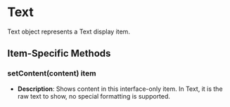 # Text

Text object represents a Text display item.

## Item-Specific Methods

### setContent(content) <Badge type="tip">item</Badge>

- **Description**: Shows content in this interface-only item. In Text, it is the raw text to show, no special formatting
  is supported.

<!--@include: ./common/functions.md -->
<!--@include: ./common/event_objects.md -->


<!--@include: ./common/events.md -->